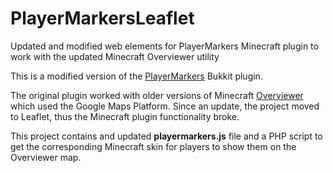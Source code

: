 # PlayerMarkersLeaflet
Updated and modified web elements for PlayerMarkers Minecraft plugin to work with the updated Minecraft Overviewer utility

This is a modified version of the [PlayerMarkers](https://dev.bukkit.org/projects/mapmarkers) Bukkit plugin.


The original plugin worked with older versions of Minecraft [Overviewer](https://overviewer.org/) which used the Google Maps Platform. Since an update, the project moved to Leaflet, thus the Minecraft plugin functionality broke.

This project contains and updated **playermarkers.js** file and a PHP script to get the corresponding Minecraft skin for players to show them on the Overviewer map.
